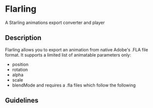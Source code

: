 # Flarling
A Starling animations export converter and player
## Description
Flarling allows you to export an animation from native Adobe's .FLA file format.
It supports a limited list of animatable parameters only:
- position
- rotation
- alpha
- scale
- blendMode
and requires a .fla files which follow the following
## Guidelines
